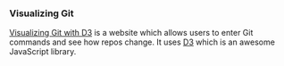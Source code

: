 ### Visualizing Git

[Visualizing Git with D3](https://onlywei.github.io/explain-git-with-d3/) is a website which allows users to enter Git commands and see how repos change. It uses [D3](https://d3js.org/) which is an awesome JavaScript library.
